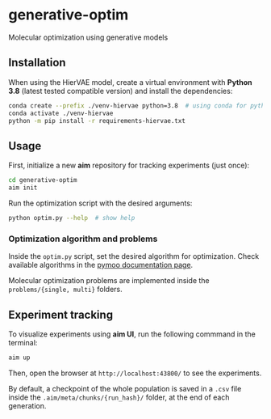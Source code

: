 # generative-optim
Molecular optimization using generative models

## Installation
When using the HierVAE model, create a virtual environment with **Python 3.8** (latest tested compatible version) and install the dependencies:

```bash
conda create --prefix ./venv-hiervae python=3.8  # using conda for python 3.8
conda activate ./venv-hiervae
python -m pip install -r requirements-hiervae.txt
```

## Usage
First, initialize a new **aim** repository for tracking experiments (just once):
```bash
cd generative-optim
aim init
```


Run the optimization script with the desired arguments:
```bash
python optim.py --help  # show help
```

### Optimization algorithm and problems
Inside the `optim.py` script, set the desired algorithm for optimization.
Check available algorithms in the [pymoo documentation page](https://pymoo.org/algorithms/list.html#nb-algorithms-list).

Molecular optimization problems are implemented inside the `problems/{single, multi}` folders.

## Experiment tracking
To visualize experiments using **aim UI**, run the following commmand in the terminal:
```bash
aim up
```

Then, open the browser at `http://localhost:43800/` to see the experiments.

By default, a checkpoint of the whole population is saved in a `.csv` file inside the `.aim/meta/chunks/{run_hash}/` folder, at the end of each generation.

